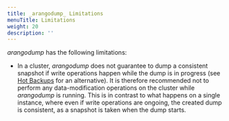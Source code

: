 ```yaml
---
title: _arangodump_ Limitations
menuTitle: Limitations
weight: 20
description: ''
---
```

_arangodump_ has the following limitations:

- In a cluster, _arangodump_ does not guarantee to dump a consistent snapshot
  if write operations happen while the dump is in progress (see
  [Hot Backups](../../../operations/backup-and-restore.md#hot-backups) for an alternative). It is
  therefore recommended not to  perform any data-modification operations on the
  cluster while _arangodump_ is running. This is in contrast to what happens on
  a single instance, where even if write operations are ongoing, the created dump
  is consistent, as a snapshot is taken when the dump starts.
